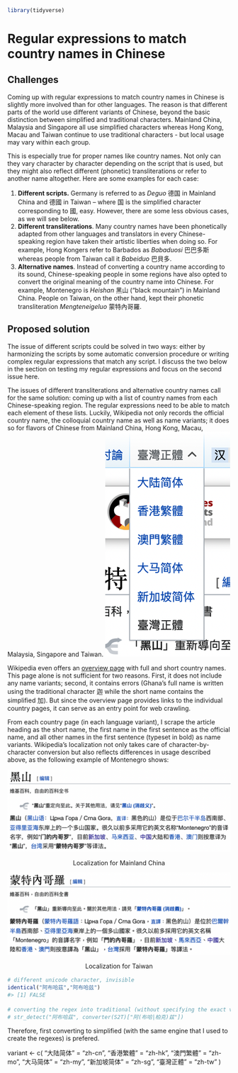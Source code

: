 
<!-- README.md is generated from README.Rmd. Please edit that file -->

``` r
library(tidyverse)
```

# Regular expressions to match country names in Chinese

<!-- badges: start -->
<!-- badges: end -->

## Challenges

Coming up with regular expressions to match country names in Chinese is
slightly more involved than for other languages. The reason is that
different parts of the world use different variants of Chinese, beyond
the basic distinction between simplified and traditional characters.
Mainland China, Malaysia and Singapore all use simplified characters
whereas Hong Kong, Macau and Taiwan continue to use traditional
characters - but local usage may vary within each group.

This is especially true for proper names like country names. Not only
can they vary character by character depending on the script that is
used, but they might also reflect different (phonetic) transliterations
or refer to another name altogether. Here are some examples for each
case:

1.  **Different scripts.** Germany is referred to as *Deguo* 德国 in
    Mainland China and 德國 in Taiwan – where 国 is the simplified
    character corresponding to 國, easy. However, there are some less
    obvious cases, as we will see below.
2.  **Different transliterations**. Many country names have been
    phonetically adapted from other languages and translators in every
    Chinese-speaking region have taken their artistic liberties when
    doing so. For example, Hong Kongers refer to Barbados as *Babaduosi*
    巴巴多斯 whereas people from Taiwan call it *Babeiduo* 巴貝多.
3.  **Alternative names**. Instead of converting a country name
    according to its sound, Chinese-speaking people in some regions have
    also opted to convert the original meaning of the country name into
    Chinese. For example, Montenegro is *Heishan* 黑山 (“black
    mountain”) in Mainland China. People on Taiwan, on the other hand,
    kept their phonetic transliteration *Mengteneigeluo* 蒙特內哥羅.

## Proposed solution

The issue of different scripts could be solved in two ways: either by
harmonizing the scripts by some automatic conversion procedure or
writing complex regular expressions that match any script. I discuss the
two below in the section on testing my regular expressions and focus on
the second issue here.

The issues of different transliterations and alternative country names
call for the same solution: coming up with a list of country names from
each Chinese-speaking region. The regular expressions need to be able to
match each element of these lists. Luckily, Wikipedia not only records
the official country name, the colloquial country name as well as name
variants; it does so for flavors of Chinese from Mainland China, Hong
Kong, Macau, Malaysia, Singapore and Taiwan.
![](img/language_dropdown.png)

Wikipedia even offers an [overview
page](https://zh.wikipedia.org/zh-cn/世界政區索引) with full and short
country names. This page alone is not sufficient for two reasons. First,
it does not include any name variants; second, it contains errors
(Ghana’s full name is written using the traditional character 迦 while
the short name contains the simplified 加). But since the overview page
provides links to the individual country pages, it can serve as an entry
point for web crawling.

From each country page (in each language variant), I scrape the article
heading as the short name, the first name in the first sentence as the
official name, and all other names in the first sentence (typeset in
bold) as name variants. Wikipedia’s localization not only takes care of
character-by-character conversion but also reflects differences in usage
described above, as the following example of Montenegro shows:

![Mainland](img/montenegro_mainland.png)

<figcaption align="center">
Localization for Mainland China
</figcaption>

![Taiwan](img/montenegro_taiwan.png)

<figcaption align="center">
Localization for Taiwan
</figcaption>

``` r
# different unicode character, invisible
identical("阿布哈茲","阿布哈兹")
#> [1] FALSE

# converting the regex into traditional (without specifying the exact variant) works in most cases but regexes become very long and hard to maintain (especially because someone might delete what seems like a duplicate but invisibly refers to different unicode characters)
# str_detect("阿布哈茲", converter(S2T)["阿(布哈|柏克)兹"])
```

Therefore, first converting to simplified (with the same engine that I
used to create the regexes) is prefered.

variant \<- c( “大陆简体” = “zh-cn”, “香港繁體” = “zh-hk”, “澳門繁體” =
“zh-mo”, “大马简体” = “zh-my”, “新加坡简体” = “zh-sg”, “臺灣正體” =
“zh-tw” )
